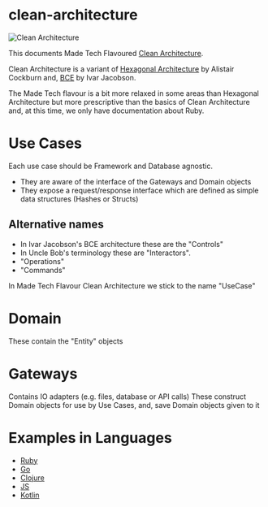# clean-architecture

![Clean Architecture](https://8thlight.com/blog/assets/posts/2012-08-13-the-clean-architecture/CleanArchitecture-8b00a9d7e2543fa9ca76b81b05066629.jpg)

This documents Made Tech Flavoured [Clean Architecture](https://8thlight.com/blog/uncle-bob/2012/08/13/the-clean-architecture.html).

Clean Architecture is a variant of [Hexagonal Architecture](http://alistair.cockburn.us/Hexagonal+architecture) by Alistair Cockburn and,
[BCE](https://www.amazon.com/Object-Oriented-Software-Engineering-Approach/dp/0201544350) by Ivar Jacobson.

The Made Tech flavour is a bit more relaxed in some areas than Hexagonal Architecture but more prescriptive than the basics of Clean Architecture and, at this time, we only have documentation about Ruby.

# Use Cases

Each use case should be Framework and Database agnostic. 
* They are aware of the interface of the Gateways and Domain objects
* They expose a request/response interface which are defined as simple data structures (Hashes or Structs)

## Alternative names

* In Ivar Jacobson's BCE architecture these are the "Controls"
* In Uncle Bob's terminology these are "Interactors".
* "Operations"
* "Commands"

In Made Tech Flavour Clean Architecture we stick to the name "UseCase"

# Domain 

These contain the "Entity" objects

# Gateways

Contains IO adapters (e.g. files, database or API calls)
These construct Domain objects for use by Use Cases, and, save Domain objects given to it

# Examples in Languages

* [Ruby](ruby/README.md)
* [Go](go/README.md) 
* [Clojure](clojure/README.md)
* [JS](js/README.md)
* [Kotlin](kotlin/README.md)
